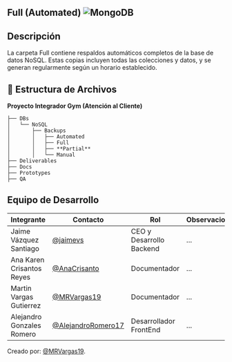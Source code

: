 
## Full (Automated) ![MongoDB](https://img.shields.io/badge/MongoDB-%234ea94b.svg?style=for-the-badge&logo=mongodb&logoColor=white)
## Descripción 
La carpeta Full contiene respaldos automáticos completos de la base de datos NoSQL. Estas copias incluyen todas las colecciones y datos, y se generan regularmente según un horario establecido.

## 📁 **Estructura de Archivos** 
**Proyecto Integrador Gym (Atención al Cliente)**

```plaintext
├── DBs
│   └── NoSQL
│       ├── Backups
│       │   ├── Automated
│       │   ├── Full
│       │   ├── **Partial**
│       │   └── Manual
├── Deliverables
├── Docs
├── Prototypes
├── QA
```

## Equipo de Desarrollo
|Integrante|Contacto|Rol|Observaciones|
|----------|--------|---|-------------|
|Jaime Vázquez Santiago|[@jaimevs](https://github.com/jaimevs)|CEO y Desarrollo Backend|...|
|Ana Karen Crisantos Reyes|[@AnaCrisanto](https://github.com/AnaCrisanto)|Documentador|...|
|Martin Vargas Gutierrez|[@MRVargas19](https://github.com/MRVargas19)|Documentador|...|
|Alejandro Gonzales Romero|[@AlejandroRomero17](https://github.com/AlejandroRomero17)|Desarrollador FrontEnd|...|

Creado por: [@MRVargas19](https://github.com/MRVargas19).